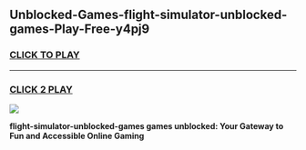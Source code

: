
## Unblocked-Games-flight-simulator-unblocked-games-Play-Free-y4pj9
<h3>
<a href="https://premium76.site?title=flight-simulator-unblocked-games&ref=10A">CLICK TO PLAY</a></h3>
<hr>

<h3>
<a href="https://premium76.site?title=flight-simulator-unblocked-games&ref=10A">CLICK 2 PLAY</a>
  
</h3>

<a href="https://premium76.site?title=flight-simulator-unblocked-games&ref=10A"><img src="https://clearcache.store/games.png"></a>


**flight-simulator-unblocked-games games unblocked: Your Gateway to Fun and Accessible Online Gaming**
